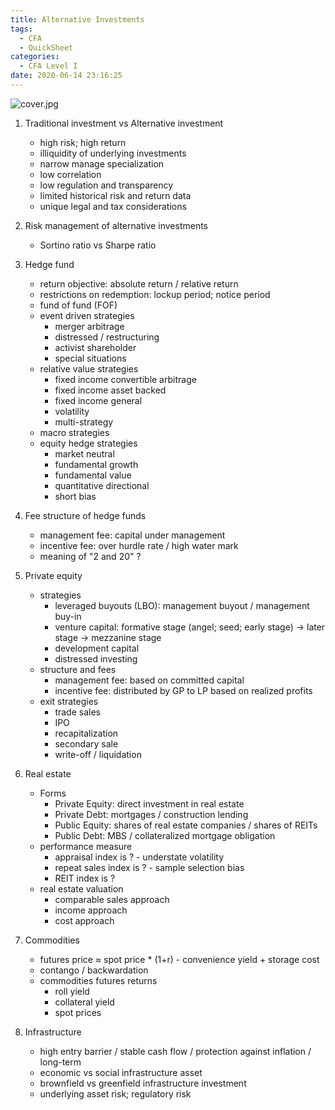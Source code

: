 ```yaml
---
title: Alternative Investments
tags:
  - CFA
  - QuickSheet
categories:
  - CFA Level I
date: 2020-06-14 23:16:25
---
```



![cover.jpg](https://zcoaolas.imfast.io/blog_data/cfa/cover.jpg)
<!-- more -->

1. Traditional investment vs Alternative investment
    - high risk; high return
    - illiquidity of underlying investments
    - narrow manage specialization
    - low correlation
    - low regulation and transparency
    - limited historical risk and return data
    - unique legal and tax considerations

2. Risk management of alternative investments
    - Sortino ratio vs Sharpe ratio

3. Hedge fund
    - return objective: absolute return / relative return
    - restrictions on redemption: lockup period; notice period
    - fund of fund (FOF)
    - event driven strategies
        - merger arbitrage
        - distressed / restructuring
        - activist shareholder
        - special situations
    - relative value strategies
        - fixed income convertible arbitrage
        - fixed income asset backed
        - fixed income general
        - volatility
        - multi-strategy
    - macro strategies
    - equity hedge strategies
        - market neutral
        - fundamental growth
        - fundamental value
        - quantitative directional
        - short bias

4. Fee structure of hedge funds
    - management fee: capital under management
    - incentive fee: over hurdle rate / high water mark
    - meaning of "2 and 20" ?

5. Private equity
    - strategies
        - leveraged buyouts (LBO): management buyout / management buy-in
        - venture capital: formative stage (angel; seed; early stage) -> later stage -> mezzanine stage
        - development capital
        - distressed investing
    - structure and fees
        - management fee: based on committed capital
        - incentive fee: distributed by GP to LP based on realized profits
    - exit strategies
        - trade sales
        - IPO
        - recapitalization
        - secondary sale
        - write-off / liquidation

6. Real estate
    - Forms
        - Private Equity: direct investment in real estate
        - Private Debt: mortgages / construction lending
        - Public Equity: shares of real estate companies / shares of REITs
        - Public Debt: MBS / collateralized mortgage obligation
    - performance measure
        - appraisal index is ? - understate volatility
        - repeat sales index is ? - sample selection bias
        - REIT index is ?
    - real estate valuation
        - comparable sales approach
        - income approach
        - cost approach

7. Commodities
    - futures price ≈ spot price * (1+r) - convenience yield + storage cost
    - contango / backwardation
    - commodities futures returns
        - roll yield
        - collateral yield
        - spot prices

8. Infrastructure
    - high entry barrier / stable cash flow / protection against inflation / long-term
    - economic vs social infrastructure asset
    - brownfield vs greenfield infrastructure investment
    - underlying asset risk; regulatory risk
